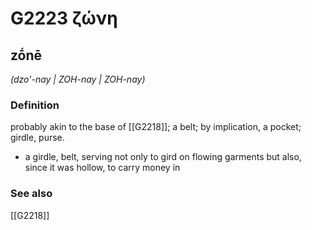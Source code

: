 # G2223 ζώνη

## zṓnē

_(dzo'-nay | ZOH-nay | ZOH-nay)_

### Definition

probably akin to the base of [[G2218]]; a belt; by implication, a pocket; girdle, purse.

- a girdle, belt, serving not only to gird on flowing garments but also, since it was hollow, to carry money in

### See also

[[G2218]]

